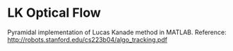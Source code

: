 # LK Optical Flow
Pyramidal implementation of Lucas Kanade method in MATLAB.
Reference: http://robots.stanford.edu/cs223b04/algo_tracking.pdf

